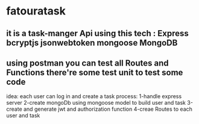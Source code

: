 # fatouratask
it is a task-manger Api using this tech :
Express
bcryptjs
jsonwebtoken
mongoose
MongoDB
-----------
using postman you can test all Routes and Functions 
there're some test unit to test some code
--------------------
idea: each user can log in and create a task
process:
1-handle express server
2-create mongoDb using mongoose model to build user and task
3-create and generate jwt and authorization function
4-creae Routes to each user and task
